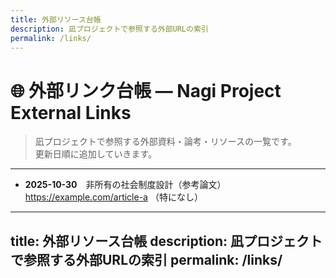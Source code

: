 ```yaml
---
title: 外部リソース台帳
description: 凪プロジェクトで参照する外部URLの索引
permalink: /links/
---
```


# 🌐 外部リンク台帳 — Nagi Project External Links

> 凪プロジェクトで参照する外部資料・論考・リソースの一覧です。  
> 更新日順に追加していきます。

---

- **2025-10-30**　非所有の社会制度設計（参考論文）  
  https://example.com/article-a  （特になし）


---
title: 外部リソース台帳
description: 凪プロジェクトで参照する外部URLの索引
permalink: /links/
---

<script type="application/ld+json">
{
  "@context": "https://schema.org",
  "@type": "CollectionPage",
  "name": "Nagi Project External Resources",
  "url": "https://rmikar.github.io/nagi-project/links/",
  "about": "Nagi (凪) philosophy external references",
  "isPartOf": {"@type":"CreativeWork","name":"Nagi Project"}
}
</script>